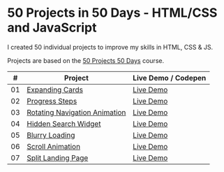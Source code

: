 # 50 Projects in 50 Days - HTML/CSS and JavaScript

I created 50 individual projects to improve my skills in HTML, CSS & JS.

Projects are based on the [50 Projects 50 Days](https://50projects50days.com) course.

|  #  | Project                                                            | Live Demo / Codepen                                             |
| :-: | ------------------------------------------------------------------ | --------------------------------------------------------------- |
| 01  | [Expanding Cards](../main/01_expanding-cards)                      | [Live Demo](https://espresso.cat/projects/50projects50days/01/) |
| 02  | [Progress Steps](../main/02_progress-steps)                        | [Live Demo](https://espresso.cat/projects/50projects50days/02/) |
| 03  | [Rotating Navigation Animation](../main/03_rotating-nav-animation) | [Live Demo](https://espresso.cat/projects/50projects50days/03/) |
| 04  | [Hidden Search Widget](../main/04_hidden-search-widget)            | [Live Demo](https://espresso.cat/projects/50projects50days/04/) |
| 05  | [Blurry Loading](../main/05_blurry-loading)                        | [Live Demo](https://espresso.cat/projects/50projects50days/05/) |
| 06  | [Scroll Animation](../main/06_scroll-animation)                    | [Live Demo](https://espresso.cat/projects/50projects50days/06/) |
| 07  | [Split Landing Page](../main/07_split-landing-page)                | [Live Demo](https://espresso.cat/projects/50projects50days/07/) |
